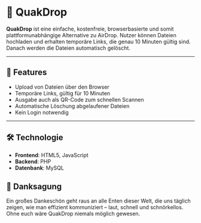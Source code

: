 # 🦆 QuakDrop

**QuakDrop** ist eine einfache, kostenfreie, browserbasierte und somit plattformunabhängige Alternative zu AirDrop. Nutzer können Dateien hochladen und erhalten temporäre Links, die genau 10 Minuten gültig sind. Danach werden die Dateien automatisch gelöscht.

---

## 🚀 Features

- Upload von Dateien über den Browser
- Temporäre Links, gültig für 10 Minuten
- Ausgabe auch als QR-Code zum schnellen Scannen
- Automatische Löschung abgelaufener Dateien
- Kein Login notwendig

---

## 🛠️ Technologie

- **Frontend**: HTML5, JavaScript  
- **Backend**: PHP  
- **Datenbank**: MySQL  

## 🦆 Danksagung

Ein großes Dankeschön geht raus an alle Enten dieser Welt, die uns täglich zeigen, wie man effizient kommuniziert – laut, schnell und schnörkellos. Ohne euch wäre QuakDrop niemals möglich gewesen.
